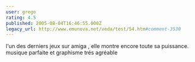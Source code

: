 ```yaml
---
user: grego
rating: 4.5
published: 2005-08-04T16:46:55.000Z
legacy_url: http://www.emunova.net/veda/test/54.htm#comment-3530
---
```

l'un des derniers jeux sur amiga , elle montre encore toute sa puissance. musique parfaite et graphisme trés agréable
